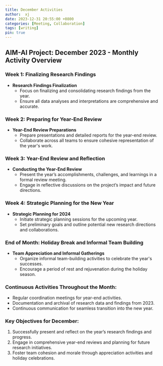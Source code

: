 ```yaml
---
title: December Activities
author:  xj
date: 2023-12-31 20:55:00 +0800
categories: [Meeting, Collaboration]
tags: [writing]
pin: true
---
```


## AIM-AI Project: December 2023 - Monthly Activity Overview

### Week 1: Finalizing Research Findings
* **Research Findings Finalization**
  * Focus on finalizing and consolidating research findings from the year.
  * Ensure all data analyses and interpretations are comprehensive and accurate.

### Week 2: Preparing for Year-End Review
* **Year-End Review Preparations**
  * Prepare presentations and detailed reports for the year-end review.
  * Collaborate across all teams to ensure cohesive representation of the year's work.

### Week 3: Year-End Review and Reflection
* **Conducting the Year-End Review**
  * Present the year’s accomplishments, challenges, and learnings in a formal review meeting.
  * Engage in reflective discussions on the project’s impact and future directions.

### Week 4: Strategic Planning for the New Year
* **Strategic Planning for 2024**
  * Initiate strategic planning sessions for the upcoming year.
  * Set preliminary goals and outline potential new research directions and collaborations.

### End of Month: Holiday Break and Informal Team Building
* **Team Appreciation and Informal Gatherings**
  * Organize informal team-building activities to celebrate the year's successes.
  * Encourage a period of rest and rejuvenation during the holiday season.

### Continuous Activities Throughout the Month:
* Regular coordination meetings for year-end activities.
* Documentation and archival of research data and findings from 2023.
* Continuous communication for seamless transition into the new year.

### Key Objectives for December:
1. Successfully present and reflect on the year’s research findings and progress.
2. Engage in comprehensive year-end reviews and planning for future research initiatives.
3. Foster team cohesion and morale through appreciation activities and holiday celebrations.
